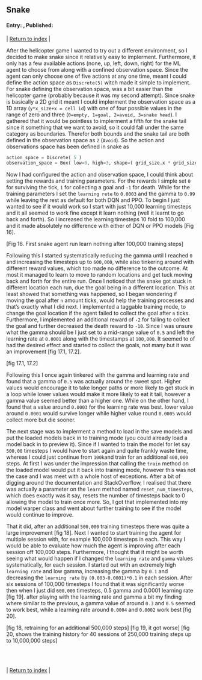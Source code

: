 ## Snake
#### Entry: <span id="index"></span>, Published: <span id="published"></span>

<span class="priv_entry" style="display: inline;"></span>
| 
[Return to index](../)
| 
<span class="next_entry" style="display: inline;"></span>

After the helicopter game I wanted to try out a different environment, so I decided to make snake since it relatively easy to implerment. Furthermore, it only has a few available actions (none, up, left, down, right) for the ML agent to choose from along with a confined observation space. Since the agent can only choose one of five actions at any one time, meant I could define the action space as ``Discrete(5)`` witch made it simple to implement. For snake defining the observation space, was a bit easier than the helicopter game (probably because it was my second attempt). Since snake is basically a 2D grid it meant I could implerment the observation space as a 1D array (``y*x_size+x = cell id``) with one of four possible values in the range of zero and three (``0=empty, 1=goal, 2=avoid, 3=snake head``). I gathered that it would be pointless to implerment a fifth for the snake tail since it something that we want to avoid, so it could fall under the same category as boundaries. Therefor both bounds and the snake tail are both defined in the observation space as ``2`` (``Avoid``). So the action and observations space has been defined in snake as

```python
action_space = Discrete( 5 )
observation_space = Box( low=0, high=3, shape=( grid_size.x * grid_size.y, ), dtype=int )
```

Now I had configured the action and observation space, I could think about setting the rewards and training parameters. For the rewards I simple set ``0`` for surviving the tick, ``1`` for collecting a goal and ``-1`` for death. While for the training parameters I set the ``learning rete`` to ``0.0003`` and the gamma to ``0.99`` while leaving the rest as default for both DQN and PPO. To begin I just wanted to see if it would work so I start with just 10,000 learning timesteps and it all seemed to work fine except it learn nothing (well it learnt to go back and forth). So I increased the learning timesteps 10 fold to 100,000 and it made absolutely no difference with either of DQN or PPO models [Fig 16].

[Fig 16. First snake agent run learn nothing after 100,000 training steps]

Following this I started systematically reducing the gamma until I reached ``0`` and increasing the timesteps up to ``600,000``, while also tinkering around with different reward values, which too made no difference to the outcome. At most it managed to learn to move to random locations and get tuck moving back and forth for the entire run. Once I noticed that the snake got stuck in different location each run, due the goal being in a different location. This at least showed that something was happened, so I began wondering if moving the goal after ``n`` amount ticks, would help the training processes and that’s exactly what I did next. I implemented a taggable training mode, to change the goal location if the agent failed to collect the goal after ``n`` ticks. Furthermore, I implemented an additional reward of ``-2`` for falling to collect the goal and further decreased the death reward to ``-10``. Since I was unsure what the gamma should be I just set to a mid-range value of ``0.5`` and left the learning rate at ``0.0001`` along with the timestamps at ``100,000``. It seemed to of had the desired effect and started to collect the goals, not many but it was an improvement [fig 17.1, 17.2].

[fig 17.1, 17.2]

Following this I once again tinkered with the gamma and learning rate and found that a gamma of ``0.5`` was actually around the sweet spot. Higher values would encourage it to take longer paths or more likely to get stuck in a loop while lower values would make it more likely to eat it tail, however a gamma value seemed better than a higher one. While on the other hand, I found that a value around ``0.0003`` for the learning rate was best. lower value around ``0.0001`` would survive longer while higher value round ``0.0005`` would collect more but die sooner.

The next stage was to implerment a method to load in the save models and put the loaded models back in to training mode (you could already load a model back in to preview it). Since if I wanted to train the model for let say ``500,00`` timesteps I would have to start again and quite frankly waste time, whereas I could just continue from ``100k``and train for an additional ``400,000`` steps. At first I was under the impression that calling the ``train`` method on the loaded model would put it back into training mode, however this was not the case and I was meet with a whole host of exceptions. After a bit of digging around the documentation and StackOverflow, I realised that there was actually a parameter on the ``learn`` method named ``reset_num_timesteps``, which does exactly was it say, resets the number of timesteps back to 0 allowing the model to train once more. So, I got that implemented into my model warper class and went about further training to see if the model would continue to improve.

That it did, after an additional ``500,000`` training timesteps there was quite a large improvement [fig 18]. Next I wanted to start training the agent for multiple session with, for example 100,000 timesteps in each. This way I would be able to evaluate how much the agent is improving after each session off 100,000 steps. Furthermore, I thought that it might be worth seeing what would happen if I changed the ``learning rate`` and ``gamma`` values systematically, for each session. I started out with an extremely high ``learning rate`` and low gamma, increasing the gamma by ``0.1`` and decreasing the ``learning rate`` by ``(0.003-0.0001)*0.1`` in each session. After six sessions of 100,000 timesteps I found that it was significantly worse then when I just did ``600,000`` timesteps, 0.5 gamma and 0.0001 learning rate [fig 19]. after playing with the learning rate and gamma a bit my finding where similar to the previous, a gamma value of around ``0.3`` and ``0.5`` seemed to work best, while a learning rate around ``0.0004`` and ``0.0002`` work best [fig 20]. 

[fig 18, retraining for an additional 500,000 steps]
[fig 19, it got worse]
[fig 20, shows the training history for 40 sessions of 250,000 training steps up to 10,000,000 steps]



<br />
<br />

<span class="priv_entry" style="display: inline;"></span>
| 
[Return to index](../)
| 
<span class="next_entry" style="display: inline;"></span>

<br />
<br />

<script>
// Store the entry id and published values in a JS script, to make life easier with updateing links.
entry_id  = 6
published = "21-02-22" 
week = 5

document.getElementById("index").innerHTML = entry_id
document.getElementById("published").innerHTML   = `${published} (Week: ${week})`


next_page = "journal_"+ (entry_id + 1)
priv_page = "journal_"+ (entry_id - 1)

next_links = document.getElementsByClassName("next_entry")
priv_links = document.getElementsByClassName("priv_entry")

// atempt to fetch the next page. 
// if we get an ok responce display the next links, 
// otherwise we have most likely reaced the end.
fetch('./'+next_page+'.html')
    .then (
        responce => {
        if ( responce.ok ) 
            for ( let i in next_links )
                next_links[i].innerHTML = '<a href="./'+next_page+'">Next ></a>'
        }
    )

// only display the priv page link if we have gone past the first page.
// theres no need to fetch the prv page, since we know the min id is 0
if (entry_id > 0)
    for ( let i in priv_links )
        priv_links[i].innerHTML = '<a href="./'+priv_page+'">< Priv</a>'


</script>